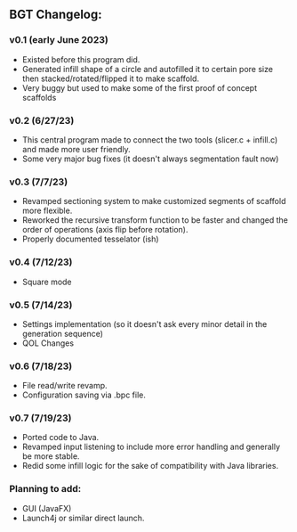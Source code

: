 ## BGT Changelog:

### v0.1 (early June 2023)
 - Existed before this program did. 
 - Generated infill shape of a circle and autofilled it to certain pore size then stacked/rotated/flipped it to make scaffold.
 - Very buggy but used to make some of the first proof of concept scaffolds

### v0.2 (6/27/23)
 - This central program made to connect the two tools (slicer.c + infill.c) and made more user friendly.
 - Some very major bug fixes (it doesn't always segmentation fault now)

### v0.3 (7/7/23)
 - Revamped sectioning system to make customized segments of scaffold more flexible. 
 - Reworked the recursive transform function to be faster and changed the order of operations (axis flip before rotation).
 - Properly documented tesselator (ish)

### v0.4 (7/12/23)
 - Square mode

### v0.5 (7/14/23)
 - Settings implementation (so it doesn't ask every minor detail in the generation sequence)
 - QOL Changes

### v0.6 (7/18/23)
 - File read/write revamp.
 - Configuration saving via .bpc file.

### v0.7 (7/19/23)
 - Ported code to Java.
 - Revamped input listening to include more error handling and generally be more stable.
 - Redid some infill logic for the sake of compatibility with Java libraries.

### Planning to add:
 - GUI (JavaFX)
 - Launch4j or similar direct launch.
